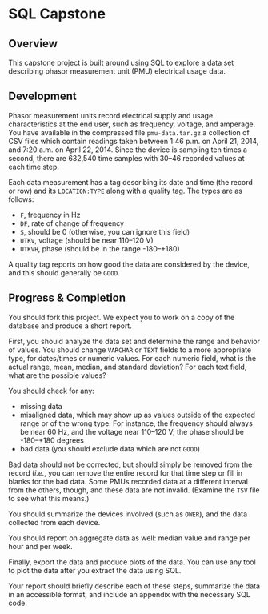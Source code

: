 # SQL Capstone

## Overview

This capstone project is built around using SQL to explore a data set describing phasor measurement unit (PMU) electrical usage data.

## Development

Phasor measurement units record electrical supply and usage characteristics at the end user, such as frequency, voltage, and amperage.  You have available in the compressed file `pmu-data.tar.gz` a collection of CSV files which contain readings taken between 1:46 p.m. on April 21, 2014, and 7:20 a.m. on April 22, 2014.  Since the device is sampling ten times a second, there are 632,540 time samples with 30–46 recorded values at each time step.

Each data measurement has a tag describing its date and time (the record or row) and its `LOCATION:TYPE` along with a quality tag.  The types are as follows:

- `F`, frequency in Hz
- `DF`, rate of change of frequency
- `S`, should be 0 (otherwise, you can ignore this field)
- `UTKV`, voltage (should be near 110–120 V)
- `UTKVH`, phase (should be in the range -180–+180)

A quality tag reports on how good the data are considered by the device, and this should generally be `GOOD`.

## Progress & Completion

You should fork this project.  We expect you to work on a copy of the database and produce a short report.

First, you should analyze the data set and determine the range and behavior of values.  You should change `VARCHAR` or `TEXT` fields to a more appropriate type, for dates/times or numeric values.  For each numeric field, what is the actual range, mean, median, and standard deviation?  For each text field, what are the possible values?

You should check for any:

- missing data
- misaligned data, which may show up as values outside of the expected range or of the wrong type.  For instance, the frequency should always be near 60 Hz, and the voltage near 110–120 V; the phase should be -180–+180 degrees
- bad data (you should exclude data which are not `GOOD`)

Bad data should not be corrected, but should simply be removed from the record (*i.e.*, you can remove the entire record for that time step or fill in blanks for the bad data.  Some PMUs recorded data at a different interval from the others, though, and these data are not invalid.  (Examine the `TSV` file to see what this means.)

You should summarize the devices involved (such as `OWER`), and the data collected from each device.

You should report on aggregate data as well:  median value and range per hour and per week.

Finally, export the data and produce plots of the data.  You can use any tool to plot the data after you extract the data using SQL.

Your report should briefly describe each of these steps, summarize the data in an accessible format, and include an appendix with the necessary SQL code.
